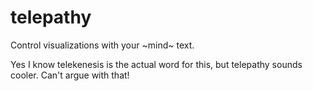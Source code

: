 # telepathy
Control visualizations with your ~mind~ text.

Yes I know telekenesis is the actual word for this, but telepathy sounds cooler. Can't argue with that!
